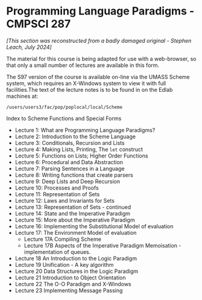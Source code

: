 # Programming Language Paradigms - CMPSCI 287

_[This section was reconstructed from a badly damaged original - Stephen Leach, July 2024]_

The material for this course is being adapted for use with a web-browser, so that only a small number of lectures are available in this form.

The S97 version of the course is available on-line via the UMASS Scheme system, which requires an X-Windows system to view it with full facilities.The text of the lecture notes is to be found in on the Edlab machines at:

    /users/users3/fac/pop/poplocal/local/Scheme

Index to Scheme Functions and Special Forms

- Lecture 1: What are Programming Language Paradigms?
- Lecture 2: Introduction to the Scheme Language
- Lecture 3: Conditionals, Recursion and Lists
- Lecture 4: Making Lists, Printing, The `let` construct
- Lecture 5: Functions on Lists; Higher Order Functions
- Lecture 6: Procedural and Data Abstraction
- Lecture 7: Parsing Sentences in a Language
- Lecture 8: Writing functions that create parsers
- Lecture 9: Deep Lists and Deep Recursion
- Lecture 10: Processes and Proofs
- Lecture 11: Representation of Sets
- Lecture 12: Laws and Invariants for Sets
- Lecture 13: Representation of Sets - continued
- Lecture 14: State and the Imperative Paradigm
- Lecture 15: More about the Imperative Paradigm
- Lecture 16:  Implementing the Substitutional Model of evaluation
- Lecture 17: The Environment Model of evaluation
    - Lecture 17A  Compiling Scheme  
    - Lecture 17B  Aspects of the Imperative Paradigm
                 Memoisation - implementation of queues.
- Lecture 18   An Introduction to the Logic Paradigm
- Lecture 19   Unification - A key algorithm           
- Lecture 20   Data Structures in the Logic Paradigm   
- Lecture 21   Introduction to Object Orientation      
- Lecture 22   The O-O Paradigm and X-Windows
- Lecture 23   Implementing Message Passing

